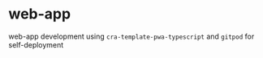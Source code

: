 # web-app
web-app development using `cra-template-pwa-typescript` and `gitpod` for self-deployment 
